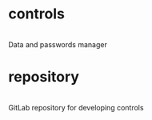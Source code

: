 <h1>controls</h1>
<br/>Data and passwords manager

<h1>repository</h1>
<br/>GitLab repository for developing controls
